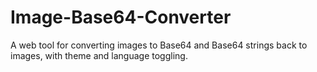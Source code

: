# Image-Base64-Converter
A web tool for converting images to Base64 and Base64 strings back to images, with theme and language toggling.
